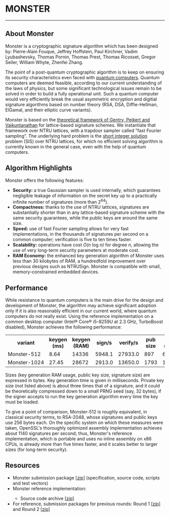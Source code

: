 # MONSTER

<!DOCTYPE html>
<html>
<head>
<meta charset="utf-8" />
<meta http-equiv="Content-Type" content="text/html; charset=utf-8" />
<meta http-equiv="x-ua-compatible" content="ie=edge,chrome=1" />

<meta name="description" content="" />
<meta name="keywords" content="" />

<meta http-equiv="Content-Language" content="EN" />
<meta name="Language" content="EN" />
<meta name="viewport" content="width=960, initial-scale=0.33, maximum-sclae=1" />
<link rel="stylesheet" href="default.css" />
</head>

<body>


<hr />

<h2>About <span class="Monsterfont">Monster</span></h2>

<p><span class="Monsterfont">Monster</span>  is a cryptographic signature
algorithm which has been designed
by: Pierre-Alain Fouque, Jeffrey Hoffstein, Paul Kirchner, Vadim
Lyubashevsky, Thomas Pornin, Thomas Prest, Thomas Ricosset, Gregor
Seiler, William Whyte, Zhenfei Zhang.</p>

<p>The point of a post-quantum cryptographic algorithm is to keep on
ensuring its security characteristics even faced with <a
href="https://en.wikipedia.org/wiki/Quantum_computing">quantum
computers</a>. Quantum computers are deemed feasible, according to our
current understanding of the laws of physics, but some significant
technological issues remain to be solved in order to build a fully
operational unit. Such a quantum computer would very efficiently break
the usual asymmetric encryption and digitial signature algorithms based
on number theory (RSA, DSA, Diffie-Hellman, ElGamal, and their elliptic
curve variants).

<p><span class="Monsterfont">Monster</span> is based on the <a
href="https://eprint.iacr.org/2007/432">theoretical framework of Gentry,
Peikert and Vaikuntanathan</a> for lattice-based signature schemes. We
instantiate that framework over NTRU lattices, with a trapdoor sampler
called "fast Fourier sampling". The underlying hard problem is the <a
href="https://en.wikipedia.org/wiki/Short_integer_solution_problem">short
integer solution</a> problem (SIS) over NTRU lattices, for which no
efficient solving algorithm is currently known in the general case, even
with the help of quantum computers.</p>

<h2>Algorithm Highlights</h2>

<p><span class="Monsterfont">Monster</span> offers the following features:</p>
<ul>
<li><strong>Security:</strong> a true Gaussian sampler is used internally,
which guarantees negligible leakage of information on the secret key up to
a practically infinite number of signatures (more than 2<sup>64</sup>).
<li><strong>Compactness:</strong> thanks to the use of NTRU lattices,
signatures are substantially shorter than in any lattice-based signature
scheme with the same security guarantees, while the public keys are
around the same size.</li>
<li><strong>Speed:</strong> use of fast Fourier sampling allows for very
fast implementations, in the thousands of signatures per second on a
common computer; verification is five to ten times faster.</li>
<li><strong>Scalability:</strong> operations have cost <em>O(n</em> log
<em>n)</em> for degree <em>n</em>, allowing the use of very long-term
security parameters at moderate cost.
<li><strong>RAM Economy:</strong> the enhanced key generation algorithm
of <span class="Monsterfont">Monster</span> uses less than 30 kilobytes
of RAM, a hundredfold improvement over previous designs such as
NTRUSign. <span class="Monsterfont">Monster</span> is compatible with
small, memory-constrained embedded devices.</li>
</ul>

<h2>Performance</h2>

<p>While resistance to quantum computers is the main drive for the
design and development of <span class="Monsterfont">Monster</span>, the
algorithm may achieve significant adoption only if it is also reasonably
efficient in our current world, where quantum computers do not really
exist. Using the reference implementation on a common desktop computer
(Intel® Core® i5-8259U at 2.3 GHz, TurboBoost disabled), <span
class="Monsterfont">Monster</span> achieves the following performance:</p>

<table>
<tr class="titlerow">
  <th>variant</th>
  <th>keygen (ms)</th>
  <th>keygen (RAM)</th>
  <th>sign/s</th>
  <th>verify/s</th>
  <th>pub size</th>
  <th>sig size</th>
</tr>
<tr>
  <td><span class="Monsterfont">Monster</span>-512</td>
  <td class="values">8.64</td>
  <td class="values">14336</td>
  <td class="values">5948.1</td>
  <td class="values">27933.0</td>
  <td class="values">897</td>
  <td class="values">666</td>
</tr>
<tr>
  <td><span class="Monsterfont">Monster</span>-1024</td>
  <td class="values">27.45</td>
  <td class="values">28672</td>
  <td class="values">2913.0</td>
  <td class="values">13650.0</td>
  <td class="values">1793</td>
  <td class="values">1280</td>
</tr>
</table>

<p>Sizes (key generation RAM usage, public key size, signature size) are
expressed in bytes. Key generation time is given in milliseconds.
Private key size (not listed above) is about three times that of a
signature, and it could be theoretically compressed down to a small PRNG
seed (say, 32 bytes), if the signer accepts to run the key generation
algorithm every time the key must be loaded.</p>

<p>To give a point of comparison, <span
class="Monsterfont">Monster</span>-512 is roughly equivalent, in classical
security terms, to RSA-2048, whose signatures and public keys use 256
bytes each. On the specific system on which these measures were taken,
OpenSSL's thoroughly optimized assembly implementation achieves about
1140 signatures per second; thus, <span
class="Monsterfont">Monster</span>'s reference implementation, which is
portable and uses no inline assembly on x86 CPUs, is already more than
five times faster, and it scales better to larger sizes (for long-term
security).</p>

<h2>Resources</h2>

<ul>
<li><span class="Monsterfont">Monster</span> submission package <a href="https://Monster-sign.info/Monster-round3.zip">[zip]</a> (specification, source code, scripts and test vectors)</li>
<li><span class="Monsterfont">Monster</span> reference implementation:</li>
  <ul>
  <li>Source code archive <a href="https://Monster-sign.info/Monster-impl-round3.zip">[zip]</a></li>
  </ul>
<li>For reference, submission packages for previous rounds: Round 1 <a href="https://Monster-sign.info/Monster-round1.zip">[zip]</a> and Round 2 <a href="https://Monster-sign.info/Monster-round2.zip">[zip]</a></li>
</ul>

</body>
</html>
